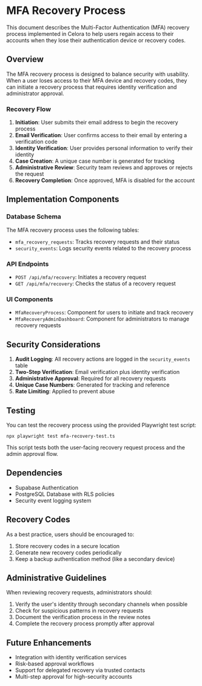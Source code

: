 # MFA Recovery Process

This document describes the Multi-Factor Authentication (MFA) recovery process implemented in Celora to help users regain access to their accounts when they lose their authentication device or recovery codes.

## Overview

The MFA recovery process is designed to balance security with usability. When a user loses access to their MFA device and recovery codes, they can initiate a recovery process that requires identity verification and administrator approval.

### Recovery Flow

1. **Initiation**: User submits their email address to begin the recovery process
2. **Email Verification**: User confirms access to their email by entering a verification code
3. **Identity Verification**: User provides personal information to verify their identity
4. **Case Creation**: A unique case number is generated for tracking
5. **Administrative Review**: Security team reviews and approves or rejects the request
6. **Recovery Completion**: Once approved, MFA is disabled for the account

## Implementation Components

### Database Schema

The MFA recovery process uses the following tables:

- `mfa_recovery_requests`: Tracks recovery requests and their status
- `security_events`: Logs security events related to the recovery process

### API Endpoints

- `POST /api/mfa/recovery`: Initiates a recovery request
- `GET /api/mfa/recovery`: Checks the status of a recovery request

### UI Components

- `MfaRecoveryProcess`: Component for users to initiate and track recovery
- `MfaRecoveryAdminDashboard`: Component for administrators to manage recovery requests

## Security Considerations

1. **Audit Logging**: All recovery actions are logged in the `security_events` table
2. **Two-Step Verification**: Email verification plus identity verification
3. **Administrative Approval**: Required for all recovery requests
4. **Unique Case Numbers**: Generated for tracking and reference
5. **Rate Limiting**: Applied to prevent abuse

## Testing

You can test the recovery process using the provided Playwright test script:

```
npx playwright test mfa-recovery-test.ts
```

This script tests both the user-facing recovery request process and the admin approval flow.

## Dependencies

- Supabase Authentication
- PostgreSQL Database with RLS policies
- Security event logging system

## Recovery Codes

As a best practice, users should be encouraged to:

1. Store recovery codes in a secure location
2. Generate new recovery codes periodically
3. Keep a backup authentication method (like a secondary device)

## Administrative Guidelines

When reviewing recovery requests, administrators should:

1. Verify the user's identity through secondary channels when possible
2. Check for suspicious patterns in recovery requests
3. Document the verification process in the review notes
4. Complete the recovery process promptly after approval

## Future Enhancements

- Integration with identity verification services
- Risk-based approval workflows
- Support for delegated recovery via trusted contacts
- Multi-step approval for high-security accounts